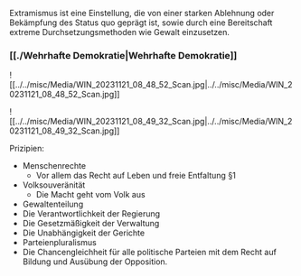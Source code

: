 Extramismus ist eine Einstellung, die von einer starken Ablehnung oder Bekämpfung des Status quo geprägt ist, sowie durch eine Bereitschaft extreme Durchsetzungsmethoden wie Gewalt einzusetzen.

### [[./Wehrhafte Demokratie|Wehrhafte Demokratie]]

![[../../misc/Media/WIN_20231121_08_48_52_Scan.jpg|../../misc/Media/WIN_20231121_08_48_52_Scan.jpg]]


![[../../misc/Media/WIN_20231121_08_49_32_Scan.jpg|../../misc/Media/WIN_20231121_08_49_32_Scan.jpg]]


Prizipien:

- Menschenrechte
	- Vor allem das Recht auf Leben und freie Entfaltung §1
- Volksouveränität 
	- Die Macht geht vom Volk aus 
- Gewaltenteilung
- Die Verantwortlichkeit der Regierung 
- Die Gesetzmäßigkeit der Verwaltung 
- Die Unabhängigkeit der Gerichte 
- Parteienpluralismus
- Die Chancengleichheit für alle politische Parteien mit dem Recht auf Bildung und Ausübung der Opposition. 


